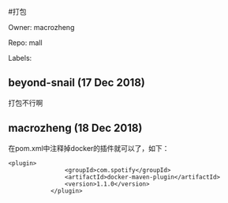 #打包

Owner: macrozheng

Repo: mall

Labels: 

## beyond-snail (17 Dec 2018)

打包不行啊

## macrozheng (18 Dec 2018)

在pom.xml中注释掉docker的插件就可以了，如下：
```
<plugin>
                <groupId>com.spotify</groupId>
                <artifactId>docker-maven-plugin</artifactId>
                <version>1.1.0</version>
            </plugin>
```

